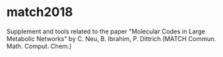 # match2018
Supplement and tools related to the paper "Molecular Codes in Large  Metabolic Networks" by C. Neu, B. Ibrahim, P. Dittrich (MATCH Commun. Math. Comput. Chem.)
